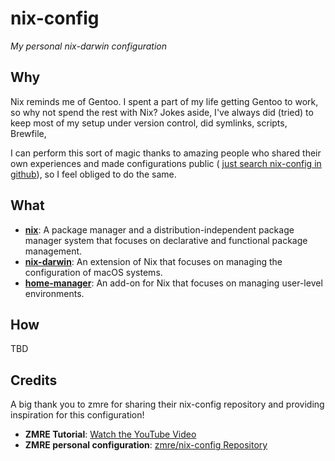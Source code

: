 # nix-config

*My personal nix-darwin configuration*

## Why

Nix reminds me of Gentoo. I spent a part of my life getting Gentoo to work, so why not spend the rest with Nix?
Jokes aside, I've always did (tried) to keep most of my setup under version control, did symlinks, scripts, Brewfile, 

I can perform this sort of magic thanks to amazing people who shared their own experiences and made configurations public ( [just search nix-config in github](https://github.com/search?q=nix-config+darwin&type=repositories)), so I feel obliged to do the same.

## What

- **[nix](https://nixos.org/)**: A package manager and a distribution-independent package manager system that focuses on declarative and functional package management.
- **[nix-darwin](https://github.com/LnL7/nix-darwin)**: An extension of Nix that focuses on managing the configuration of macOS systems.
- **[home-manager](https://github.com/nix-community/home-manager)**: An add-on for Nix that focuses on managing user-level environments.

## How

TBD

## Credits

A big thank you to zmre for sharing their nix-config repository and providing inspiration for this configuration!

- **ZMRE Tutorial**: [Watch the YouTube Video](https://www.youtube.com/watch?v=LE5JR4JcvMg)
- **ZMRE personal configuration**: [zmre/nix-config Repository](https://github.com/zmre/nix-config)

